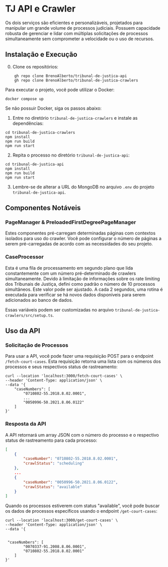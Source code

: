 # TJ API e Crawler

Os dois serviços são eficientes e personalizáveis, projetados para manipular um grande volume de processos judiciais. Possuem capacidade robusta de gerenciar e lidar com múltiplas solicitações de processos simultaneamente sem comprometer a velocidade ou o uso de recursos.

## Instalação e Execução

0. Clone os repositórios:

```shell
    gh repo clone BrenoAlberto/tribunal-de-justica-api
    gh repo clone BrenoAlberto/tribunal-de-justica-crawlers
```

Para executar o projeto, você pode utilizar o Docker:

```shell
docker compose up
```

Se não possuir Docker, siga os passos abaixo:

1. Entre no diretório `tribunal-de-justica-crawlers` e instale as dependências:

```shell
cd tribunal-de-justica-crawlers
npm install
npm run build
npm run start
```

2. Repita o processo no diretório `tribunal-de-justica-api`:

```shell
cd tribunal-de-justica-api
npm install
npm run build
npm run start
```

3. Lembre-se de alterar a URL do MongoDB no arquivo `.env` do projeto `tribunal-de-justica-api`.

## Componentes Notáveis

### PageManager & PreloadedFirstDegreePageManager

Estes componentes pré-carregam determinadas páginas com contextos isolados para uso do crawler. Você pode configurar o número de páginas a serem pré-carregadas de acordo com as necessidades do seu projeto.

### CaseProcessor

Esta é uma fila de processamento em segundo plano que lida constantemente com um número pré-determinado de crawlers simultaneamente. Devido à limitação de informações sobre os rate limiting dos Tribunais de Justiça, defini como padrão o número de 10 processos simultâneos. Este valor pode ser ajustado. A cada 2 segundos, uma rotina é executada para verificar se há novos dados disponíveis para serem adicionados ao banco de dados.

Essas variáveis podem ser customizadas no arquivo `tribunal-de-justica-crawlers/src/setup.ts`.

## Uso da API

### Solicitação de Processos

Para usar a API, você pode fazer uma requisição POST para o endpoint `/fetch-court-cases`. Esta requisição retorna uma lista com os números dos processos e seus respectivos status de rastreamento:

```shell
curl --location 'localhost:3000/fetch-court-cases' \
--header 'Content-Type: application/json' \
--data '{
    "caseNumbers": [
        "0710802-55.2018.8.02.0001",
        ...
        "0050996-50.2021.8.06.0122"
    ]
}'
```

### Resposta da API

A API retornará um array JSON com o número do processo e o respectivo status de rastreamento para cada processo:

```json
[
    {
        "caseNumber": "0710802-55.2018.8.02.0001",
        "crawlStatus": "scheduling"
    },
    ...
    {
        "caseNumber": "0050996-50.2021.8.06.0122",
        "crawlStatus": "available"
    }
]
```

Quando os processos estiverem com status "available", você pode buscar os dados de processos específicos usando o endpoint `/get-court-cases`:

```shell
curl --location 'localhost:3000/get-court-cases' \
--header 'Content-Type: application/json' \
--data '{
   

 "caseNumbers": [
        "0070337-91.2008.8.06.0001",
        "0710802-55.2018.8.02.0001"
    ]
}'
```
